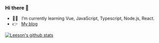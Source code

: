 ### Hi there 👋 

- :man_technologist: &nbsp; I’m currently learning Vue, JavaScript, Typescript, Node.js, React.
- :point_right: &nbsp; [My blog](https://www.looseli.top)

<a href="https://github.com/LooseLi/github-readme-stats"><img align="center" src="https://github-readme-stats.vercel.app/api?username=LooseLi&show_icons=true&include_all_commits=true&theme=default&count_private=true" alt="Leeson's github stats" /></a>
